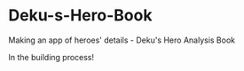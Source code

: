 # Deku-s-Hero-Book
Making an app of heroes' details - Deku's Hero Analysis Book

In the building process!
